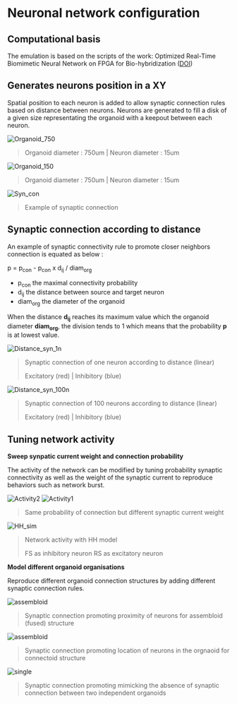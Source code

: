 # Neuronal network configuration

## Computational basis

The emulation is based on the scripts of the work: Optimized Real-Time Biomimetic Neural Network on FPGA for Bio-hybridization ([DOI](https://doi.org/10.3389/fnins.2019.00377))

## Generates neurons position in a XY 

Spatial position to each neuron is added to allow synaptic connection rules based on distance between neurons. Neurons are generated to fill a disk of a given size representating the organoid with a keepout between each neuron.


![Organoid_750](img/org750u_neur15u_N2588.png)
> Organoid diameter : 750um | Neuron diameter : 15um

![Organoid_150](img/org150u_neur15u_N116.png)
> Organoid diameter : 750um | Neuron diameter : 15um

![Syn_con](img/syn_con_plot.png)
> Example of synaptic connection

## Synaptic connection according to distance

An example of synaptic connectivity rule to promote closer neighbors connection is equated as below :

p = p<sub>con</sub> - p<sub>con</sub> x d<sub>ij</sub> / diam<sub>org</sub>

* p<sub>con</sub> the maximal connectivity probability
* d<sub>ij</sub> the distance between source and target neuron
* diam<sub>org</sub> the diameter of the organoid

When the distance **d<sub>ij</sub>** reaches its maximum value which the organoid diameter **diam<sub>org</sub>**, the division tends to 1 which means that the probability **p** is at lowest value.

![Distance_syn_1n](img/distance_syn_con_1n.png)
> Synaptic connection of one neuron according to distance (linear)
>
> Excitatory (red) | Inhibitory (blue)

![Distance_syn_100n](img/distance_syn_con_100n.png)
> Synaptic connection of 100 neurons according to distance (linear)
>
> Excitatory (red) | Inhibitory (blue)

## Tuning network activity

**Sweep synpatic current weight and connection probability**

The activity of the network can be modified by tuning probability synaptic connectivity as well as the weight of the synaptic current to reproduce behaviors such as network burst.

![Activity2](img/activity2.png)
![Activity1](img/activity1.png)
> Same probability of connection but different synaptic current weight

![HH_sim](img/HH_activity.png)
> Network activity with HH model
>
> FS as inhibitory neuron
> RS as excitatory neuron

**Model different organoid organisations**

Reproduce different organoid connection structures by adding different synaptic connection rules.

![assembloid](img/assembloid_con.jpg)
> Synaptic connection promoting proximity of neurons for assembloid (fused) structure

![assembloid](img/connectoid_con.jpg)
> Synaptic connection promoting location of neurons in the orgnaoid for connectoid structure

![single](img/single_con.jpg)
> Synaptic connection promoting mimicking the absence of synaptic connection between two independent organoids

